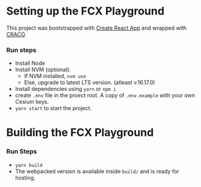 # Setting up the FCX Playground

This project was bootstrapped with [Create React App](https://github.com/facebook/create-react-app) and wrapped with [CRACO](https://github.com/dilanx/craco).

### Run steps
* Install Node
* Install NVM (optional).
    * If NVM installed, `nvm use`
    * Else, upgrade to latest LTS version. (atleast v.16.17.0)
* Install dependencies using `yarn` or `npm i`
* create `.env` file in the proect root. A copy of `.env.example` with your own Cesium keys.
* `yarn start` to start the project.

# Building the FCX Playground

### Run Steps

* `yarn build`
* The webpacked version is available inside `build/` and is ready for hosting.